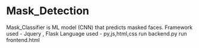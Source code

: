 # Mask_Detection
Mask_Classifier is ML model (CNN) that predicts masked faces.
Framework used - Jquery , Flask
Language used - py,js,html,css
run backend.py
run frontend.html
